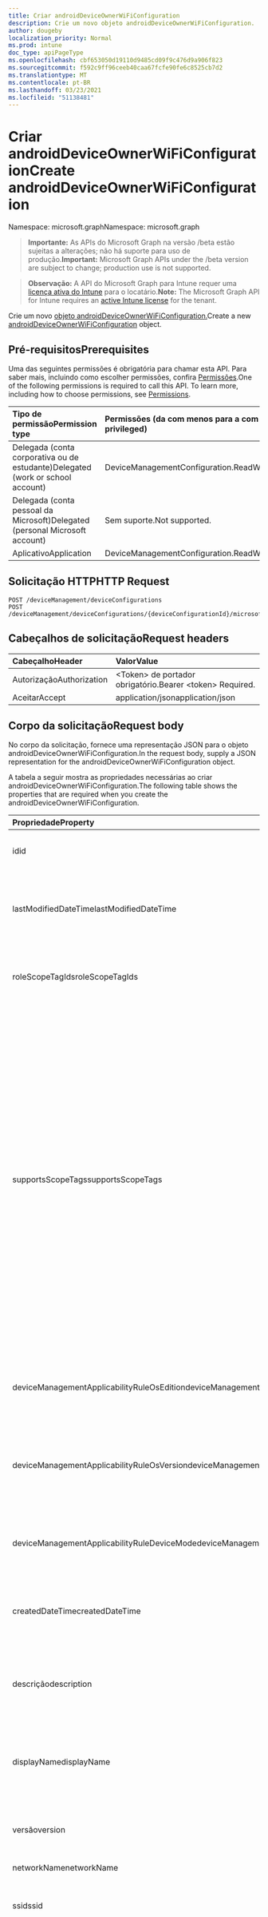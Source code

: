 ```yaml
---
title: Criar androidDeviceOwnerWiFiConfiguration
description: Crie um novo objeto androidDeviceOwnerWiFiConfiguration.
author: dougeby
localization_priority: Normal
ms.prod: intune
doc_type: apiPageType
ms.openlocfilehash: cbf653050d19110d9485cd09f9c476d9a906f823
ms.sourcegitcommit: f592c9ff96ceeb40caa67fcfe90fe6c8525cb7d2
ms.translationtype: MT
ms.contentlocale: pt-BR
ms.lasthandoff: 03/23/2021
ms.locfileid: "51138481"
---
```

# <a name="create-androiddeviceownerwificonfiguration"></a><span data-ttu-id="686a8-103">Criar androidDeviceOwnerWiFiConfiguration</span><span class="sxs-lookup"><span data-stu-id="686a8-103">Create androidDeviceOwnerWiFiConfiguration</span></span>

<span data-ttu-id="686a8-104">Namespace: microsoft.graph</span><span class="sxs-lookup"><span data-stu-id="686a8-104">Namespace: microsoft.graph</span></span>

> <span data-ttu-id="686a8-105">**Importante:** As APIs do Microsoft Graph na versão /beta estão sujeitas a alterações; não há suporte para uso de produção.</span><span class="sxs-lookup"><span data-stu-id="686a8-105">**Important:** Microsoft Graph APIs under the /beta version are subject to change; production use is not supported.</span></span>

> <span data-ttu-id="686a8-106">**Observação:** A API do Microsoft Graph para Intune requer uma [licença ativa do Intune](https://go.microsoft.com/fwlink/?linkid=839381) para o locatário.</span><span class="sxs-lookup"><span data-stu-id="686a8-106">**Note:** The Microsoft Graph API for Intune requires an [active Intune license](https://go.microsoft.com/fwlink/?linkid=839381) for the tenant.</span></span>

<span data-ttu-id="686a8-107">Crie um novo [objeto androidDeviceOwnerWiFiConfiguration.](../resources/intune-deviceconfig-androiddeviceownerwificonfiguration.md)</span><span class="sxs-lookup"><span data-stu-id="686a8-107">Create a new [androidDeviceOwnerWiFiConfiguration](../resources/intune-deviceconfig-androiddeviceownerwificonfiguration.md) object.</span></span>

## <a name="prerequisites"></a><span data-ttu-id="686a8-108">Pré-requisitos</span><span class="sxs-lookup"><span data-stu-id="686a8-108">Prerequisites</span></span>
<span data-ttu-id="686a8-p101">Uma das seguintes permissões é obrigatória para chamar esta API. Para saber mais, incluindo como escolher permissões, confira [Permissões](/graph/permissions-reference).</span><span class="sxs-lookup"><span data-stu-id="686a8-p101">One of the following permissions is required to call this API. To learn more, including how to choose permissions, see [Permissions](/graph/permissions-reference).</span></span>

|<span data-ttu-id="686a8-111">Tipo de permissão</span><span class="sxs-lookup"><span data-stu-id="686a8-111">Permission type</span></span>|<span data-ttu-id="686a8-112">Permissões (da com menos para a com mais privilégios)</span><span class="sxs-lookup"><span data-stu-id="686a8-112">Permissions (from least to most privileged)</span></span>|
|:---|:---|
|<span data-ttu-id="686a8-113">Delegada (conta corporativa ou de estudante)</span><span class="sxs-lookup"><span data-stu-id="686a8-113">Delegated (work or school account)</span></span>|<span data-ttu-id="686a8-114">DeviceManagementConfiguration.ReadWrite.All</span><span class="sxs-lookup"><span data-stu-id="686a8-114">DeviceManagementConfiguration.ReadWrite.All</span></span>|
|<span data-ttu-id="686a8-115">Delegada (conta pessoal da Microsoft)</span><span class="sxs-lookup"><span data-stu-id="686a8-115">Delegated (personal Microsoft account)</span></span>|<span data-ttu-id="686a8-116">Sem suporte.</span><span class="sxs-lookup"><span data-stu-id="686a8-116">Not supported.</span></span>|
|<span data-ttu-id="686a8-117">Aplicativo</span><span class="sxs-lookup"><span data-stu-id="686a8-117">Application</span></span>|<span data-ttu-id="686a8-118">DeviceManagementConfiguration.ReadWrite.All</span><span class="sxs-lookup"><span data-stu-id="686a8-118">DeviceManagementConfiguration.ReadWrite.All</span></span>|

## <a name="http-request"></a><span data-ttu-id="686a8-119">Solicitação HTTP</span><span class="sxs-lookup"><span data-stu-id="686a8-119">HTTP Request</span></span>
<!-- {
  "blockType": "ignored"
}
-->
``` http
POST /deviceManagement/deviceConfigurations
POST /deviceManagement/deviceConfigurations/{deviceConfigurationId}/microsoft.graph.windowsDomainJoinConfiguration/networkAccessConfigurations
```

## <a name="request-headers"></a><span data-ttu-id="686a8-120">Cabeçalhos de solicitação</span><span class="sxs-lookup"><span data-stu-id="686a8-120">Request headers</span></span>
|<span data-ttu-id="686a8-121">Cabeçalho</span><span class="sxs-lookup"><span data-stu-id="686a8-121">Header</span></span>|<span data-ttu-id="686a8-122">Valor</span><span class="sxs-lookup"><span data-stu-id="686a8-122">Value</span></span>|
|:---|:---|
|<span data-ttu-id="686a8-123">Autorização</span><span class="sxs-lookup"><span data-stu-id="686a8-123">Authorization</span></span>|<span data-ttu-id="686a8-124">&lt;Token&gt; de portador obrigatório.</span><span class="sxs-lookup"><span data-stu-id="686a8-124">Bearer &lt;token&gt; Required.</span></span>|
|<span data-ttu-id="686a8-125">Aceitar</span><span class="sxs-lookup"><span data-stu-id="686a8-125">Accept</span></span>|<span data-ttu-id="686a8-126">application/json</span><span class="sxs-lookup"><span data-stu-id="686a8-126">application/json</span></span>|

## <a name="request-body"></a><span data-ttu-id="686a8-127">Corpo da solicitação</span><span class="sxs-lookup"><span data-stu-id="686a8-127">Request body</span></span>
<span data-ttu-id="686a8-128">No corpo da solicitação, fornece uma representação JSON para o objeto androidDeviceOwnerWiFiConfiguration.</span><span class="sxs-lookup"><span data-stu-id="686a8-128">In the request body, supply a JSON representation for the androidDeviceOwnerWiFiConfiguration object.</span></span>

<span data-ttu-id="686a8-129">A tabela a seguir mostra as propriedades necessárias ao criar androidDeviceOwnerWiFiConfiguration.</span><span class="sxs-lookup"><span data-stu-id="686a8-129">The following table shows the properties that are required when you create the androidDeviceOwnerWiFiConfiguration.</span></span>

|<span data-ttu-id="686a8-130">Propriedade</span><span class="sxs-lookup"><span data-stu-id="686a8-130">Property</span></span>|<span data-ttu-id="686a8-131">Tipo</span><span class="sxs-lookup"><span data-stu-id="686a8-131">Type</span></span>|<span data-ttu-id="686a8-132">Descrição</span><span class="sxs-lookup"><span data-stu-id="686a8-132">Description</span></span>|
|:---|:---|:---|
|<span data-ttu-id="686a8-133">id</span><span class="sxs-lookup"><span data-stu-id="686a8-133">id</span></span>|<span data-ttu-id="686a8-134">Cadeia de caracteres</span><span class="sxs-lookup"><span data-stu-id="686a8-134">String</span></span>|<span data-ttu-id="686a8-135">Chave da entidade.</span><span class="sxs-lookup"><span data-stu-id="686a8-135">Key of the entity.</span></span> <span data-ttu-id="686a8-136">Herdada de [deviceConfiguration](../resources/intune-shared-deviceconfiguration.md)</span><span class="sxs-lookup"><span data-stu-id="686a8-136">Inherited from [deviceConfiguration](../resources/intune-shared-deviceconfiguration.md)</span></span>|
|<span data-ttu-id="686a8-137">lastModifiedDateTime</span><span class="sxs-lookup"><span data-stu-id="686a8-137">lastModifiedDateTime</span></span>|<span data-ttu-id="686a8-138">DateTimeOffset</span><span class="sxs-lookup"><span data-stu-id="686a8-138">DateTimeOffset</span></span>|<span data-ttu-id="686a8-139">DateTime da última modificação do objeto.</span><span class="sxs-lookup"><span data-stu-id="686a8-139">DateTime the object was last modified.</span></span> <span data-ttu-id="686a8-140">Herdada de [deviceConfiguration](../resources/intune-shared-deviceconfiguration.md)</span><span class="sxs-lookup"><span data-stu-id="686a8-140">Inherited from [deviceConfiguration](../resources/intune-shared-deviceconfiguration.md)</span></span>|
|<span data-ttu-id="686a8-141">roleScopeTagIds</span><span class="sxs-lookup"><span data-stu-id="686a8-141">roleScopeTagIds</span></span>|<span data-ttu-id="686a8-142">Coleção de cadeias de caracteres</span><span class="sxs-lookup"><span data-stu-id="686a8-142">String collection</span></span>|<span data-ttu-id="686a8-143">Lista de marcas de escopo para esta instância entity.</span><span class="sxs-lookup"><span data-stu-id="686a8-143">List of Scope Tags for this Entity instance.</span></span> <span data-ttu-id="686a8-144">Herdada de [deviceConfiguration](../resources/intune-shared-deviceconfiguration.md)</span><span class="sxs-lookup"><span data-stu-id="686a8-144">Inherited from [deviceConfiguration](../resources/intune-shared-deviceconfiguration.md)</span></span>|
|<span data-ttu-id="686a8-145">supportsScopeTags</span><span class="sxs-lookup"><span data-stu-id="686a8-145">supportsScopeTags</span></span>|<span data-ttu-id="686a8-146">Booleano</span><span class="sxs-lookup"><span data-stu-id="686a8-146">Boolean</span></span>|<span data-ttu-id="686a8-147">Indica se a Configuração de Dispositivo subjacente dá suporte ou não à atribuição de marcas de escopo.</span><span class="sxs-lookup"><span data-stu-id="686a8-147">Indicates whether or not the underlying Device Configuration supports the assignment of scope tags.</span></span> <span data-ttu-id="686a8-148">A atribuição à propriedade ScopeTags não é permitida quando esse valor é falso e as entidades não estarão visíveis para usuários com escopo.</span><span class="sxs-lookup"><span data-stu-id="686a8-148">Assigning to the ScopeTags property is not allowed when this value is false and entities will not be visible to scoped users.</span></span> <span data-ttu-id="686a8-149">Isso ocorre para políticas herdadas criadas no Silverlight e podem ser resolvidas excluindo e recriando a política no Portal do Azure.</span><span class="sxs-lookup"><span data-stu-id="686a8-149">This occurs for Legacy policies created in Silverlight and can be resolved by deleting and recreating the policy in the Azure Portal.</span></span> <span data-ttu-id="686a8-150">Essa propriedade é somente leitura.</span><span class="sxs-lookup"><span data-stu-id="686a8-150">This property is read-only.</span></span> <span data-ttu-id="686a8-151">Herdada de [deviceConfiguration](../resources/intune-shared-deviceconfiguration.md)</span><span class="sxs-lookup"><span data-stu-id="686a8-151">Inherited from [deviceConfiguration](../resources/intune-shared-deviceconfiguration.md)</span></span>|
|<span data-ttu-id="686a8-152">deviceManagementApplicabilityRuleOsEdition</span><span class="sxs-lookup"><span data-stu-id="686a8-152">deviceManagementApplicabilityRuleOsEdition</span></span>|[<span data-ttu-id="686a8-153">deviceManagementApplicabilityRuleOsEdition</span><span class="sxs-lookup"><span data-stu-id="686a8-153">deviceManagementApplicabilityRuleOsEdition</span></span>](../resources/intune-deviceconfig-devicemanagementapplicabilityruleosedition.md)|<span data-ttu-id="686a8-154">A aplicabilidade da edição do sistema operacional para esta Política.</span><span class="sxs-lookup"><span data-stu-id="686a8-154">The OS edition applicability for this Policy.</span></span> <span data-ttu-id="686a8-155">Herdada de [deviceConfiguration](../resources/intune-shared-deviceconfiguration.md)</span><span class="sxs-lookup"><span data-stu-id="686a8-155">Inherited from [deviceConfiguration](../resources/intune-shared-deviceconfiguration.md)</span></span>|
|<span data-ttu-id="686a8-156">deviceManagementApplicabilityRuleOsVersion</span><span class="sxs-lookup"><span data-stu-id="686a8-156">deviceManagementApplicabilityRuleOsVersion</span></span>|[<span data-ttu-id="686a8-157">deviceManagementApplicabilityRuleOsVersion</span><span class="sxs-lookup"><span data-stu-id="686a8-157">deviceManagementApplicabilityRuleOsVersion</span></span>](../resources/intune-deviceconfig-devicemanagementapplicabilityruleosversion.md)|<span data-ttu-id="686a8-158">A regra de aplicabilidade da versão do sistema operacional para esta Política.</span><span class="sxs-lookup"><span data-stu-id="686a8-158">The OS version applicability rule for this Policy.</span></span> <span data-ttu-id="686a8-159">Herdada de [deviceConfiguration](../resources/intune-shared-deviceconfiguration.md)</span><span class="sxs-lookup"><span data-stu-id="686a8-159">Inherited from [deviceConfiguration](../resources/intune-shared-deviceconfiguration.md)</span></span>|
|<span data-ttu-id="686a8-160">deviceManagementApplicabilityRuleDeviceMode</span><span class="sxs-lookup"><span data-stu-id="686a8-160">deviceManagementApplicabilityRuleDeviceMode</span></span>|[<span data-ttu-id="686a8-161">deviceManagementApplicabilityRuleDeviceMode</span><span class="sxs-lookup"><span data-stu-id="686a8-161">deviceManagementApplicabilityRuleDeviceMode</span></span>](../resources/intune-deviceconfig-devicemanagementapplicabilityruledevicemode.md)|<span data-ttu-id="686a8-162">A regra de aplicabilidade do modo de dispositivo para esta Política.</span><span class="sxs-lookup"><span data-stu-id="686a8-162">The device mode applicability rule for this Policy.</span></span> <span data-ttu-id="686a8-163">Herdada de [deviceConfiguration](../resources/intune-shared-deviceconfiguration.md)</span><span class="sxs-lookup"><span data-stu-id="686a8-163">Inherited from [deviceConfiguration](../resources/intune-shared-deviceconfiguration.md)</span></span>|
|<span data-ttu-id="686a8-164">createdDateTime</span><span class="sxs-lookup"><span data-stu-id="686a8-164">createdDateTime</span></span>|<span data-ttu-id="686a8-165">DateTimeOffset</span><span class="sxs-lookup"><span data-stu-id="686a8-165">DateTimeOffset</span></span>|<span data-ttu-id="686a8-166">DateTime em que o objeto foi criado.</span><span class="sxs-lookup"><span data-stu-id="686a8-166">DateTime the object was created.</span></span> <span data-ttu-id="686a8-167">Herdada de [deviceConfiguration](../resources/intune-shared-deviceconfiguration.md)</span><span class="sxs-lookup"><span data-stu-id="686a8-167">Inherited from [deviceConfiguration](../resources/intune-shared-deviceconfiguration.md)</span></span>|
|<span data-ttu-id="686a8-168">descrição</span><span class="sxs-lookup"><span data-stu-id="686a8-168">description</span></span>|<span data-ttu-id="686a8-169">Cadeia de caracteres</span><span class="sxs-lookup"><span data-stu-id="686a8-169">String</span></span>|<span data-ttu-id="686a8-170">O administrador forneceu a descrição da Configuração do dispositivo.</span><span class="sxs-lookup"><span data-stu-id="686a8-170">Admin provided description of the Device Configuration.</span></span> <span data-ttu-id="686a8-171">Herdada de [deviceConfiguration](../resources/intune-shared-deviceconfiguration.md)</span><span class="sxs-lookup"><span data-stu-id="686a8-171">Inherited from [deviceConfiguration](../resources/intune-shared-deviceconfiguration.md)</span></span>|
|<span data-ttu-id="686a8-172">displayName</span><span class="sxs-lookup"><span data-stu-id="686a8-172">displayName</span></span>|<span data-ttu-id="686a8-173">Cadeia de caracteres</span><span class="sxs-lookup"><span data-stu-id="686a8-173">String</span></span>|<span data-ttu-id="686a8-174">O administrador forneceu o nome da Configuração do dispositivo.</span><span class="sxs-lookup"><span data-stu-id="686a8-174">Admin provided name of the device configuration.</span></span> <span data-ttu-id="686a8-175">Herdada de [deviceConfiguration](../resources/intune-shared-deviceconfiguration.md)</span><span class="sxs-lookup"><span data-stu-id="686a8-175">Inherited from [deviceConfiguration](../resources/intune-shared-deviceconfiguration.md)</span></span>|
|<span data-ttu-id="686a8-176">versão</span><span class="sxs-lookup"><span data-stu-id="686a8-176">version</span></span>|<span data-ttu-id="686a8-177">Int32</span><span class="sxs-lookup"><span data-stu-id="686a8-177">Int32</span></span>|<span data-ttu-id="686a8-178">Versão da configuração do dispositivo.</span><span class="sxs-lookup"><span data-stu-id="686a8-178">Version of the device configuration.</span></span> <span data-ttu-id="686a8-179">Herdada de [deviceConfiguration](../resources/intune-shared-deviceconfiguration.md)</span><span class="sxs-lookup"><span data-stu-id="686a8-179">Inherited from [deviceConfiguration](../resources/intune-shared-deviceconfiguration.md)</span></span>|
|<span data-ttu-id="686a8-180">networkName</span><span class="sxs-lookup"><span data-stu-id="686a8-180">networkName</span></span>|<span data-ttu-id="686a8-181">Cadeia de caracteres</span><span class="sxs-lookup"><span data-stu-id="686a8-181">String</span></span>|<span data-ttu-id="686a8-182">Nome da rede</span><span class="sxs-lookup"><span data-stu-id="686a8-182">Network Name</span></span>|
|<span data-ttu-id="686a8-183">ssid</span><span class="sxs-lookup"><span data-stu-id="686a8-183">ssid</span></span>|<span data-ttu-id="686a8-184">Cadeia de caracteres</span><span class="sxs-lookup"><span data-stu-id="686a8-184">String</span></span>|<span data-ttu-id="686a8-185">Esse é o nome da rede Wi-Fi que é transmitida para todos os dispositivos.</span><span class="sxs-lookup"><span data-stu-id="686a8-185">This is the name of the Wi-Fi network that is broadcast to all devices.</span></span>|
|<span data-ttu-id="686a8-186">connectAutomatically</span><span class="sxs-lookup"><span data-stu-id="686a8-186">connectAutomatically</span></span>|<span data-ttu-id="686a8-187">Booleano</span><span class="sxs-lookup"><span data-stu-id="686a8-187">Boolean</span></span>|<span data-ttu-id="686a8-188">Conecte-se automaticamente quando essa rede estiver no intervalo.</span><span class="sxs-lookup"><span data-stu-id="686a8-188">Connect automatically when this network is in range.</span></span> <span data-ttu-id="686a8-189">Definir isso como true ignorará o prompt do usuário e conectará automaticamente o dispositivo Wi-Fi rede.</span><span class="sxs-lookup"><span data-stu-id="686a8-189">Setting this to true will skip the user prompt and automatically connect the device to Wi-Fi network.</span></span>|
|<span data-ttu-id="686a8-190">connectWhenNetworkNameIsHidden</span><span class="sxs-lookup"><span data-stu-id="686a8-190">connectWhenNetworkNameIsHidden</span></span>|<span data-ttu-id="686a8-191">Booleano</span><span class="sxs-lookup"><span data-stu-id="686a8-191">Boolean</span></span>|<span data-ttu-id="686a8-192">Quando definido como true, esse perfil força o dispositivo a se conectar a uma rede que não transmite seu SSID para todos os dispositivos.</span><span class="sxs-lookup"><span data-stu-id="686a8-192">When set to true, this profile forces the device to connect to a network that doesn't broadcast its SSID to all devices.</span></span>|
|<span data-ttu-id="686a8-193">wiFiSecurityType</span><span class="sxs-lookup"><span data-stu-id="686a8-193">wiFiSecurityType</span></span>|[<span data-ttu-id="686a8-194">androidDeviceOwnerWiFiSecurityType</span><span class="sxs-lookup"><span data-stu-id="686a8-194">androidDeviceOwnerWiFiSecurityType</span></span>](../resources/intune-deviceconfig-androiddeviceownerwifisecuritytype.md)|<span data-ttu-id="686a8-195">Indica se Wi-Fi ponto de extremidade usa um tipo de segurança baseado em EAP.</span><span class="sxs-lookup"><span data-stu-id="686a8-195">Indicates whether Wi-Fi endpoint uses an EAP based security type.</span></span> <span data-ttu-id="686a8-196">Os valores possíveis são: `open`, `wep`, `wpaPersonal`, `wpaEnterprise`.</span><span class="sxs-lookup"><span data-stu-id="686a8-196">Possible values are: `open`, `wep`, `wpaPersonal`, `wpaEnterprise`.</span></span>|
|<span data-ttu-id="686a8-197">preSharedKey</span><span class="sxs-lookup"><span data-stu-id="686a8-197">preSharedKey</span></span>|<span data-ttu-id="686a8-198">Cadeia de caracteres</span><span class="sxs-lookup"><span data-stu-id="686a8-198">String</span></span>|<span data-ttu-id="686a8-199">Esta é a chave pré-compartilhada para a rede WPA Personal Wi-Fi.</span><span class="sxs-lookup"><span data-stu-id="686a8-199">This is the pre-shared key for WPA Personal Wi-Fi network.</span></span>|
|<span data-ttu-id="686a8-200">preSharedKeyIsSet</span><span class="sxs-lookup"><span data-stu-id="686a8-200">preSharedKeyIsSet</span></span>|<span data-ttu-id="686a8-201">Booleano</span><span class="sxs-lookup"><span data-stu-id="686a8-201">Boolean</span></span>|<span data-ttu-id="686a8-202">Esta é a chave pré-compartilhada para a rede WPA Personal Wi-Fi.</span><span class="sxs-lookup"><span data-stu-id="686a8-202">This is the pre-shared key for WPA Personal Wi-Fi network.</span></span>|



## <a name="response"></a><span data-ttu-id="686a8-203">Resposta</span><span class="sxs-lookup"><span data-stu-id="686a8-203">Response</span></span>
<span data-ttu-id="686a8-204">Se tiver êxito, este método retornará um código de resposta e um `201 Created` [objeto androidDeviceOwnerWiFiConfiguration](../resources/intune-deviceconfig-androiddeviceownerwificonfiguration.md) no corpo da resposta.</span><span class="sxs-lookup"><span data-stu-id="686a8-204">If successful, this method returns a `201 Created` response code and a [androidDeviceOwnerWiFiConfiguration](../resources/intune-deviceconfig-androiddeviceownerwificonfiguration.md) object in the response body.</span></span>

## <a name="example"></a><span data-ttu-id="686a8-205">Exemplo</span><span class="sxs-lookup"><span data-stu-id="686a8-205">Example</span></span>

### <a name="request"></a><span data-ttu-id="686a8-206">Solicitação</span><span class="sxs-lookup"><span data-stu-id="686a8-206">Request</span></span>
<span data-ttu-id="686a8-207">Este é um exemplo da solicitação.</span><span class="sxs-lookup"><span data-stu-id="686a8-207">Here is an example of the request.</span></span>
``` http
POST https://graph.microsoft.com/beta/deviceManagement/deviceConfigurations
Content-type: application/json
Content-length: 1282

{
  "@odata.type": "#microsoft.graph.androidDeviceOwnerWiFiConfiguration",
  "roleScopeTagIds": [
    "Role Scope Tag Ids value"
  ],
  "supportsScopeTags": true,
  "deviceManagementApplicabilityRuleOsEdition": {
    "@odata.type": "microsoft.graph.deviceManagementApplicabilityRuleOsEdition",
    "osEditionTypes": [
      "windows10EnterpriseN"
    ],
    "name": "Name value",
    "ruleType": "exclude"
  },
  "deviceManagementApplicabilityRuleOsVersion": {
    "@odata.type": "microsoft.graph.deviceManagementApplicabilityRuleOsVersion",
    "minOSVersion": "Min OSVersion value",
    "maxOSVersion": "Max OSVersion value",
    "name": "Name value",
    "ruleType": "exclude"
  },
  "deviceManagementApplicabilityRuleDeviceMode": {
    "@odata.type": "microsoft.graph.deviceManagementApplicabilityRuleDeviceMode",
    "deviceMode": "sModeConfiguration",
    "name": "Name value",
    "ruleType": "exclude"
  },
  "description": "Description value",
  "displayName": "Display Name value",
  "version": 7,
  "networkName": "Network Name value",
  "ssid": "Ssid value",
  "connectAutomatically": true,
  "connectWhenNetworkNameIsHidden": true,
  "wiFiSecurityType": "wep",
  "preSharedKey": "Pre Shared Key value",
  "preSharedKeyIsSet": true
}
```

### <a name="response"></a><span data-ttu-id="686a8-208">Resposta</span><span class="sxs-lookup"><span data-stu-id="686a8-208">Response</span></span>
<span data-ttu-id="686a8-p115">Veja a seguir um exemplo da resposta. Observação: o objeto response mostrado aqui pode estar truncado por motivos de concisão. Todas as propriedades serão retornadas de uma chamada real.</span><span class="sxs-lookup"><span data-stu-id="686a8-p115">Here is an example of the response. Note: The response object shown here may be truncated for brevity. All of the properties will be returned from an actual call.</span></span>
``` http
HTTP/1.1 201 Created
Content-Type: application/json
Content-Length: 1454

{
  "@odata.type": "#microsoft.graph.androidDeviceOwnerWiFiConfiguration",
  "id": "8d25beba-beba-8d25-babe-258dbabe258d",
  "lastModifiedDateTime": "2017-01-01T00:00:35.1329464-08:00",
  "roleScopeTagIds": [
    "Role Scope Tag Ids value"
  ],
  "supportsScopeTags": true,
  "deviceManagementApplicabilityRuleOsEdition": {
    "@odata.type": "microsoft.graph.deviceManagementApplicabilityRuleOsEdition",
    "osEditionTypes": [
      "windows10EnterpriseN"
    ],
    "name": "Name value",
    "ruleType": "exclude"
  },
  "deviceManagementApplicabilityRuleOsVersion": {
    "@odata.type": "microsoft.graph.deviceManagementApplicabilityRuleOsVersion",
    "minOSVersion": "Min OSVersion value",
    "maxOSVersion": "Max OSVersion value",
    "name": "Name value",
    "ruleType": "exclude"
  },
  "deviceManagementApplicabilityRuleDeviceMode": {
    "@odata.type": "microsoft.graph.deviceManagementApplicabilityRuleDeviceMode",
    "deviceMode": "sModeConfiguration",
    "name": "Name value",
    "ruleType": "exclude"
  },
  "createdDateTime": "2017-01-01T00:02:43.5775965-08:00",
  "description": "Description value",
  "displayName": "Display Name value",
  "version": 7,
  "networkName": "Network Name value",
  "ssid": "Ssid value",
  "connectAutomatically": true,
  "connectWhenNetworkNameIsHidden": true,
  "wiFiSecurityType": "wep",
  "preSharedKey": "Pre Shared Key value",
  "preSharedKeyIsSet": true
}
```




